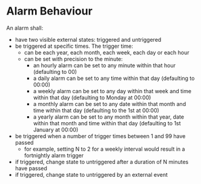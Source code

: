 # Alarm Behaviour

An alarm shall:

* have two visible external states: triggered and untriggered
* be triggered at specific times. The trigger time:
  * can be each year, each month, each week, each day or each hour
  * can be set with precision to the minute:
    * an hourly alarm can be set to any minute within that hour (defaulting to 00)
    * a daily alarm can be set to any time within that day (defaulting to 00:00)
    * a weekly alarm can be set to any day within that week and time within that day (defaulting to Monday at 00:00)
    * a monthly alarm can be set to any date within that month and time within that day (defaulting to the 1st at 00:00)
    * a yearly alarm can be set to any month within that year, date within that month and time within that day (defaulting to 1st January at 00:00)
* be triggered when a number of trigger times between 1 and 99 have passed
  * for example, setting N to 2 for a weekly interval would result in a fortnightly alarm trigger
* if triggered, change state to untriggered after a duration of N minutes have passed
* if triggered, change state to untriggered by an external event
